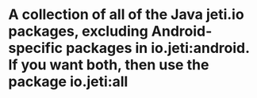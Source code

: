 # A collection of all of the Java jeti.io packages, excluding Android-specific packages in io.jeti:android. If you want both, then use the package io.jeti:all

